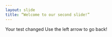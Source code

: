 ```yaml
---
layout: slide
title: “Welcome to our second slide!”
---
```

Your test changed
Use the left arrow to go back!
